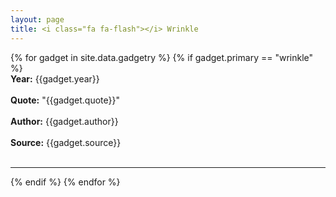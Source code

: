```yaml
---
layout: page
title: <i class="fa fa-flash"></i> Wrinkle
---
```


{% for gadget in site.data.gadgetry %}
{% if gadget.primary == "wrinkle" %}
  <br>
  **Year:** {{gadget.year}}
  <br>
  <br>
  **Quote:** "{{gadget.quote}}"
  <br>
  <br>
  **Author:** {{gadget.author}}
  <br>
  <br>
  **Source:** {{gadget.source}}
  <br>
  <br>
  <hr/>
{% endif %}
{% endfor %}
